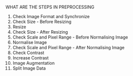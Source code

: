 WHAT ARE THE STEPS IN PREPROCESSING

1. Check Image Format and Synchronize
2. Check Size - Before Resizing
2. Resize
3. Check Size - After Resizing
4. Check Scale and Pixel Range - Before Normalising Image
5. Normalise Image
6. Check Scale and Pixel Range - After Normalising Image
7. Check Contrast
8. Increase Contrast
9. Image Augmentation
10. Split Image Data